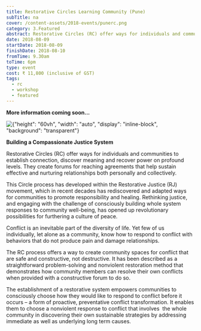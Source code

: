 ```yaml
---
title: Restorative Circles Learning Community (Pune)
subTitle: na
cover: /content-assets/2018-events/punerc.png
category: 3.Featured
abstract: Restorative Circles (RC) offer ways for individuals and communities to establish connection, discover meaning and recover power on profound levels.
date: 2018-08-09
startDate: 2018-08-09
finishDate: 2018-08-10
fromTime: 9.30am
toTime: 6pm
type: event
cost: ₹ 11,800 (inclusive of GST)
tags:
  - rc
  - workshop
  - featured
---
```


**More information coming soon...**

![{"height": "60vh", "width": "auto", "display": "inline-block", "background": "transparent"}](/content-assets/2018-events/RCPune_800X1200.png)

**Building a Compassionate Justice System**

Restorative Circles (RC) offer ways for individuals and communities to establish connection, discover meaning and recover power on profound levels. They create forums for reaching agreements that help sustain effective and nurturing relationships both personally and collectively.

This Circle process has developed within the Restorative Justice (RJ) movement, which in recent decades has rediscovered and adapted ways for communities to promote responsibility and healing. Rethinking justice, and engaging with the challenge of consciously building whole system responses to community well-being, has opened up revolutionary possibilities for furthering a culture of peace.

Conflict is an inevitable part of the diversity of life. Yet few of us individually, let alone as a community, know how to respond to conflict with behaviors that do not produce pain and damage relationships.

The RC process offers a way to create community spaces for conflict that are safe and constructive, not destructive. It has been described as a straightforward problem-solving and nonviolent restoration method that demonstrates how community members can resolve their own conflicts when provided with a constructive forum to do so.

The establishment of a restorative system empowers communities to consciously choose how they would like to respond to conflict before it occurs – a form of proactive, preventative conflict transformation. It enables them to choose a nonviolent response to conflict that involves  the whole community in discovering their own sustainable strategies by addressing immediate as well as underlying long term causes.
